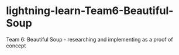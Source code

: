 # lightning-learn-Team6-Beautiful-Soup
Team 6: Beautiful Soup - researching and implementing as a proof of concept
